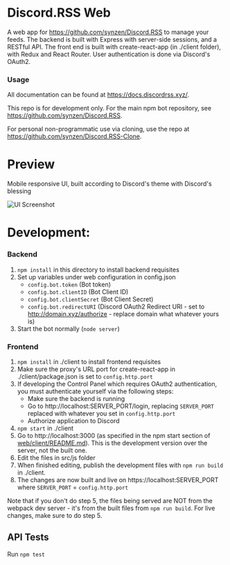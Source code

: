 # Discord.RSS Web

A web app for https://github.com/synzen/Discord.RSS to manage your feeds. The backend is built with Express with server-side sessions, and a RESTful API. The front end is built with create-react-app (in ./client folder), with Redux and React Router. User authentication is done via Discord's OAuth2.



### Usage

All documentation can be found at https://docs.discordrss.xyz/.

This repo is for development only. For the main npm bot repository, see https://github.com/synzen/Discord.RSS. 

For personal non-programmatic use via cloning, use the repo at https://github.com/synzen/Discord.RSS-Clone.


# Preview

Mobile responsive UI, built according to Discord's theme with Discord's blessing

![UI Screenshot](https://i.imgur.com/CD8mbRh.png)

# Development:

### Backend

1. `npm install` in this directory to install backend requisites
2. Set up variables under web configuration in config.json
   - `config.bot.token` (Bot token)
   - `config.bot.clientID` (Bot Client ID)
   - `config.bot.clientSecret` (Bot Client Secret)
   - `config.bot.redirectURI` (Discord OAuth2 Redirect URI - set to http://domain.xyz/authorize - replace domain what whatever yours is)
3. Start the bot normally (`node server`)

### Frontend

1. `npm install` in ./client to install frontend requisites
2. Make sure the proxy's URL port for create-react-app in ./client/package.json is set to `config.http.port`
3. If developing the Control Panel which requires OAuth2 authentication, you must authenticate yourself via the following steps:
    - Make sure the backend is running
    - Go to http://localhost:SERVER_PORT/login, replacing `SERVER_PORT` replaced with whatever you set in `config.http.port`
    - Authorize application to Discord
4. `npm start` in ./client
5. Go to http://localhost:3000 (as specified in the npm start section of [web/client/README.md](https://github.com/synzen/Discord.RSS/blob/dev/web/client/README.md)). This is the development version over the server, not the built one.
6. Edit the files in src/js folder
7. When finished editing, publish the development files with `npm run build` in ./client.
8. The changes are now built and live on https://localhost:SERVER_PORT where `SERVER_PORT` = `config.http.port`


Note that if you don't do step 5, the files being served are NOT from the webpack dev server - it's from the built files from `npm run build`. For live changes, make sure to do step 5.

## API Tests

Run `npm test`
